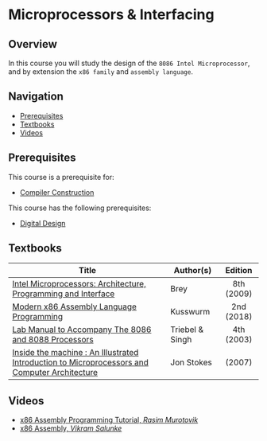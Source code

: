 # Microprocessors & Interfacing

## Overview

In this course you will study the design of the `8086 Intel Microprocessor`, and by extension the `x86 family` and `assembly language`. 

## Navigation

*   [Prerequisites](#prerequisites)
*   [Textbooks](#textbooks)
*   [Videos](#videos)

## Prerequisites

This course is a prerequisite for:

*	[Compiler Construction](../CSF363)

This course has the following prerequisites:

*	[Digital Design](../CSF215)

## Textbooks

| Title | Author(s) | Edition |
| -------------|-------------|:-----:|
| [Intel Microprocessors: Architecture, Programming and Interface](https://drive.google.com/open?id=1zMszTEfMGmIGZ2tGdcQ4Dr0L2ahk4414) | Brey | 8th (2009) |
| [Modern x86 Assembly Language Programming](https://drive.google.com/open?id=12EBKhUfegumip-CbhQGNnWkaodc87C7R) | Kusswurm | 2nd (2018) |
| [Lab Manual to Accompany The 8086 and 8088 Processors](https://drive.google.com/open?id=1KtJhRRRWE5gymA0K3ijSbvLDGc4YtbNe) | Triebel & Singh | 4th (2003) |
| [Inside the machine : An Illustrated Introduction to Microprocessors and Computer Architecture](https://drive.google.com/file/d/1_Xvj7vijj6chKM6tPglo2Ny_ZItzeDUd/view?usp=sharing) | Jon Stokes | (2007) |

## Videos

*	[x86 Assembly Programming Tutorial, *Rasim Murotovik*](https://www.youtube.com/watch?v=zEuvNYe7WG0)
*	[x86 Assembly, *Vikram Salunke*](https://www.youtube.com/watch?v=vWlAg-pwMsM&list=PLan2CeTAw3pFOq5qc9urw8w7R-kvAT8Yb)
